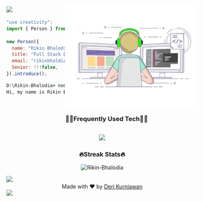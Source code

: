 <!--x axis divider-->
<img src="/assets/images/horizontal-divider-gradient.gif">

<picture> 
<a href="https://media.giphy.com/media/SWoSkN6DxTszqIKEqv/giphy.gif" alt="Developer">
<img src="/assets/developer.webp" align="right" width="350">
</a>
</picture>

``` js
"use creativity";
import { Person } from "india";

new Person({
  name: "Rikin Bhalodia",
  title: "Full Stack Developer",
  email: "rikinbhaldia9504@gmail.com",
  Senior: !!!false,
}).introduce();
```

```cmd
D:\Rikin-Bhalodia> node index.js
Hi, my name is Rikin Bhalodia, I'm a Full Stack Developer from India.
```
<!--h1 without bottom border-->
<div id="user-content-toc">
  <ul align="center">
    <summary><h3 style="display: inline-block">🧑‍💻Frequently Used Tech🧑‍💻</h3></summary>
  </ul>
</div>
<!--tech stack icons-->
<p align="center">
<a href="https://skillicons.dev">
<img src="https://skillicons.dev/icons?i=js,ts,react,nextjs,python,postgres,tailwindcss,nodejs,express,mysql,git,vscode,vercel,vite,cloudflare,prisma&perline=16" />
</a>
</p>


<h3 align="center">🔥Streak Stats🔥</h3>

<!-- custom streak stats: https://git.io/streak-stats -->
<p align="center"><img src="https://streak-stats.demolab.com?user=Deri-Kurniawan&hide_border=true&type=png" alt="Rikin-Bhalodia" /></p>

<img src="/assets/images/horizontal-divider-gradient.gif">

<div align="center">
    Made with ❤️ by <a href="https://deri.my.id" target="_blank">Deri Kurniawan</a>
</div>

<!--x axis divider-->
<img src="/assets/images/horizontal-divider-gradient.gif">
